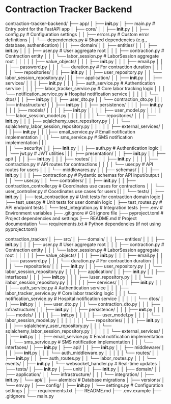 # Contraction Tracker Backend

contraction-tracker-backend/
├── app/
│   ├── __init__.py
│   ├── main.py                     # Entry point for the FastAPI app
│   ├── core/
│   │   ├── __init__.py
│   │   ├── config.py               # Configuration settings
│   │   ├── errors.py               # Custom error definitions
│   │   └── dependencies.py         # Shared dependencies (e.g., database, authentication)
|   |
│   ├── domain/
│   │   ├── entities/
│   │   │   ├── __init__.py
│   │   │   ├── user.py                 # User aggregate root
│   │   │   ├── contraction.py          # Contraction entity
│   │   │   └── labor_session.py        # LaborSession aggregate root
│   │   │
│   │   ├── value_objects/
│   │   │   ├── __init__.py
│   │   │   ├── email.py
│   │   │   ├── password.py
│   │   │   └── duration.py             # For contraction duration
│   │   │
│   │   └── repositories/
│   │       ├── __init__.py
│   │       ├── user_repository.py
│   │       └── labor_session_repository.py
|   |
│   ├── application/
│   │   ├── __init__.py
│   │   ├── services/
│   │   │   ├── __init__.py
│   │   │   ├── auth_service.py         # Authentication service
│   │   │   ├── labor_tracker_service.py # Core labor tracking logic
│   │   │   └── notification_service.py  # Hospital notification service
│   │   │
│   │   └── dtos/
│   │       ├── __init__.py
│   │       ├── user_dto.py
│   │       └── contraction_dto.py
|   |
│   ├── infrastructure/
│   │   ├── __init__.py
│   │   ├── persistence/
│   │   │   ├── __init__.py
│   │   │   ├── models/
│   │   │   │   ├── __init__.py
│   │   │   │   ├── user_model.py
│   │   │   │   └── labor_session_model.py
│   │   │   │
│   │   │   └── repositories/
│   │   │       ├── __init__.py
│   │   │       ├── sqlalchemy_user_repository.py
│   │   │       └── sqlalchemy_labor_session_repository.py
│   │   │
│   │   ├── external_services/
│   │   |    ├── __init__.py
│   │   |    ├── email_service.py        # Email notification implementation
│   │   |    └── sms_service.py          # SMS notification implementation
|   |   |   
│   │   └── security/
│   │       ├── __init__.py
│   │       ├── auth.py             # Authentication logic
│   │       └── jwt.py              # JWT utilities
|   |
│   ├── presentation/
│   │   ├── __init__.py
│   │   ├── api/
│   │   │   ├── __init__.py
│   │   │   ├── routes/
│   │   │   │   ├── __init__.py
│   │   │   │   ├── contraction.py  # API routes for contractions
│   │   │   │   └── user.py         # API routes for users
│   │   │   └── middlewares.py
│   │   ├── schemas/
│   │   │   ├── __init__.py
│   │   │   ├── contraction.py      # Pydantic schemas for API input/output
│   │   │   └── user.py
│   │   └── controllers/
│   │       ├── __init__.py
│   │       ├── contraction_controller.py  # Coordinates use cases for contractions
│   │       └── user_controller.py         # Coordinates use cases for users
|   |
│   └── tests/
│       ├── __init__.py
│       ├── test_contraction.py     # Unit tests for contraction domain logic
│       ├── test_user.py            # Unit tests for user domain logic
│       ├── test_routes.py          # API endpoint tests
│       └── test_integration.py     # Integration tests
├── .env                            # Environment variables
├── .gitignore                      # Git ignore file
├── pyproject.toml                  # Project dependencies and settings
├── README.md                       # Project documentation
└── requirements.txt                # Python dependencies (if not using pyproject.toml)


contraction_tracker/
│
├── src/
│   ├── domain/
│   │   ├── entities/
│   │   │   ├── __init__.py
│   │   │   ├── user.py                 # User aggregate root
│   │   │   ├── contraction.py          # Contraction entity
│   │   │   └── labor_session.py        # LaborSession aggregate root
│   │   │
│   │   ├── value_objects/
│   │   │   ├── __init__.py
│   │   │   ├── email.py
│   │   │   ├── password.py
│   │   │   └── duration.py             # For contraction duration
│   │   │
│   │   └── repositories/
│   │       ├── __init__.py
│   │       ├── user_repository.py
│   │       └── labor_session_repository.py
│   │
│   ├── application/
│   │   ├── __init__.py
│   │   ├── interfaces/
│   │   │   ├── __init__.py
│   │   │   ├── iuser_repository.py
│   │   │   └── ilabor_session_repository.py
│   │   │
│   │   ├── services/
│   │   │   ├── __init__.py
│   │   │   ├── auth_service.py         # Authentication service
│   │   │   ├── labor_tracker_service.py # Core labor tracking logic
│   │   │   └── notification_service.py  # Hospital notification service
│   │   │
│   │   └── dtos/
│   │       ├── __init__.py
│   │       ├── user_dto.py
│   │       └── contraction_dto.py
│   │
│   ├── infrastructure/
│   │   ├── __init__.py
│   │   ├── persistence/
│   │   │   ├── __init__.py
│   │   │   ├── models/
│   │   │   │   ├── __init__.py
│   │   │   │   ├── user_model.py
│   │   │   │   └── labor_session_model.py
│   │   │   │
│   │   │   └── repositories/
│   │   │       ├── __init__.py
│   │   │       ├── sqlalchemy_user_repository.py
│   │   │       └── sqlalchemy_labor_session_repository.py
│   │   │
│   │   └── external_services/
│   │       ├── __init__.py
│   │       ├── email_service.py        # Email notification implementation
│   │       └── sms_service.py          # SMS notification implementation
│   │
│   └── interfaces/
│       ├── __init__.py
│       ├── api/
│       │   ├── __init__.py
│       │   ├── middleware/
│       │   │   ├── __init__.py
│       │   │   └── auth_middleware.py
│       │   │
│       │   └── routes/
│       │       ├── __init__.py
│       │       ├── auth_routes.py
│       │       └── labor_routes.py
│       │
│       └── events/
│           ├── __init__.py
│           └── websocket_handler.py     # Real-time updates
│
├── tests/
│   ├── __init__.py
│   ├── unit/
│   │   ├── __init__.py
│   │   ├── domain/
│   │   ├── application/
│   │   └── infrastructure/
│   │
│   └── integration/
│       ├── __init__.py
│       └── api/
│
├── alembic/                            # Database migrations
│   ├── versions/
│   └── env.py
│
├── config/
│   ├── __init__.py
│   └── settings.py                     # Configuration settings
│
├── requirements.txt
├── README.md
├── .env.example
├── .gitignore
└── main.py

